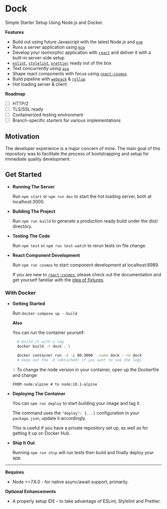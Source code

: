 # Dock

Simple Starter Setup Using Node.js and Docker.

**Features**

- Build out using future Javascript with the latest Node.js and [`esm`](https://github.com/standard-things/esm)
- Runs a server application using [`koa`](https://github.com/koajs/koa)
- Develop your isomorphic application with [`react`](https://github.com/facebook/react) and deliver it with a built-in server-side setup
- [`eslint`](https://github.com/eslint/eslint), [`stylelint`](https://github.com/stylelint/stylelint), [`prettier`](https://github.com/prettier/prettier) ready out of the box
- Test concurrently using [`ava`](https://github.com/avajs/ava)
- Shape react components with focus using [`react-cosmos`](https://github.com/react-cosmos/react-cosmos)
- Build pipeline with [`webpack`](https://github.com/webpack/webpack) & [`rollup`](https://github.com/rollup/rollup)
- Hot loading server & client

**Roadmap**

- [ ] HTTP/2
- [ ] TLS/SSL ready
- [ ] Containerized testing environment
- [ ] Branch-specific starters for various implementations

## Motivation

The developer experience is a major concern of mine. The main goal of this repository was to facilitate the process of bootstrapping and setup for immediate quality development.

## Get Started

- **Running The Server**

  Run `npm start` or `npm run dev` to start the hot loading server, both at localhost:3000.

- **Building The Project**

  Run `npm run build` to generate a production ready build under the dist/ directory.

- **Testing The Code**

  Run `npm test` or `npm run test-watch` to rerun tests on file change.

- **React Component Development**

  Run `npm run cosmos` to start component development at localhost:8989.

  If you are new to [`react-cosmos`](https://github.com/react-cosmos/react-cosmos), please check out the documentation and get yourself familiar with the [idea of fixtures](https://github.com/react-cosmos/react-cosmos#fixtures).

### With Docker

- **Getting Started**

  Run `docker-compose up --build`

  **Also**

  You can run the container yourself:

  ```bash
    # build it with a tag
    docker build -t dock . \

    docker container run -d -p 80:3000 --name dock --rm dock
    # keep out the -d (detached) if you want to see the logs
  ```

  :bulb: To change the node version in your container, open up the Dockerfile and change

  `FROM node:alpine # to node:10.1-alpine`

- **Deploying The Container**

  You can `npm run deploy` to start building your image and tag it.

  The command uses the `"deploy": {...}` configuration in your `package.json`, update it accordingly.

  This is useful if you have a private repository set up, as well as for getting it up on Docker Hub.

- **Ship It Out**

  Running `npm run ship` will run tests then build and finally deploy your app.

---

**Requires**

- Node >=7.6.0 - for native async/await support, primarily.

**Optional Enhancements**

- A properly setup IDE - to take advantage of ESLint, Stylelint and Prettier.

